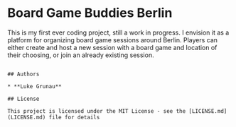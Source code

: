 # Board Game Buddies Berlin

This is my first ever coding project, still a work in progress. I envision it as a platform for organizing board game sessions around Berlin. Players can either create and host a new session with a board game and location of their choosing, or join an already existing session.
```

## Authors

* **Luke Grunau**

## License

This project is licensed under the MIT License - see the [LICENSE.md](LICENSE.md) file for details
